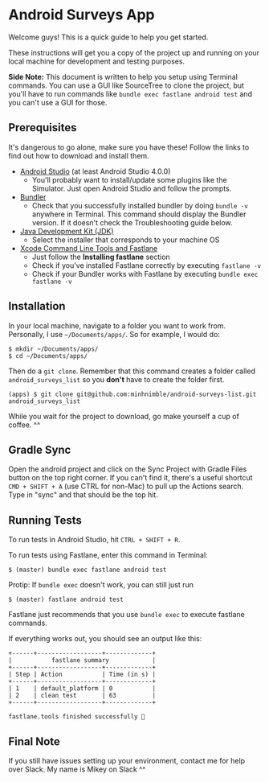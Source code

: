 # Android Surveys App

Welcome guys! This is a quick guide to help you get started.

These instructions will get you a copy of the project up and running on your local machine for development and testing purposes.

**Side Note:** This document is written to help you setup using Terminal commands. You can use a GUI like SourceTree to clone the project, but you'll have to run commands like `bundle exec fastlane android test` and you can't use a GUI for those. 

## Prerequisites

It's dangerous to go alone, make sure you have these! Follow the links to find out how to download and install them.

* [Android Studio](https://developer.android.com/studio) (at least Android Studio 4.0.0)
    * You'll probably want to install/update some plugins like the Simulator. Just open Android Studio and follow the prompts.
* [Bundler](https://help.dreamhost.com/hc/en-us/articles/115001070131-Using-Bundler-to-install-Ruby-gems)
    * Check that you successfully installed bundler by doing `bundle -v` anywhere in Terminal. This command should display the Bundler version. If it doesn't check the Troubleshooting guide below.
* [Java Development Kit (JDK)](https://www.oracle.com/java/technologies/javase-jdk15-downloads.html)
    * Select the installer that corresponds to your machine OS
* [Xcode Command Line Tools and Fastlane](https://docs.fastlane.tools/getting-started/android/setup/)
    * Just follow the **Installing fastlane** section
    * Check if you've installed Fastlane correctly by executing `fastlane -v`
    * Check if your Bundler works with Fastlane by executing `bundle exec fastlane -v`

## Installation

In your local machine, navigate to a folder you want to work from. Personally, I use `~/Documents/apps/`. So for example, I would do:

```
$ mkdir ~/Documents/apps/
$ cd ~/Documents/apps/
```

Then do a `git clone`. Remember that this command creates a folder called `android_surveys_list` so you **don't** have to create the folder first.

```
(apps) $ git clone git@github.com:minhnimble/android-surveys-list.git android_surveys_list
```

While you wait for the project to download, go make yourself a cup of coffee. ^^

## Gradle Sync

Open the android project and click on the Sync Project with Gradle Files button on the top right corner. If you can't find it, there's a useful shortcut `CMD + SHIFT + A` (use CTRL for non-Mac) to pull up the Actions search. Type in "sync" and that should be the top hit.

## Running Tests

To run tests in Android Studio, hit `CTRL + SHIFT + R`.

To run tests using Fastlane, enter this command in Terminal:

```
$ (master) bundle exec fastlane android test
```

Protip: If `bundle exec` doesn't work, you can still just run
```
$ (master) fastlane android test
```

Fastlane just recommends that you use `bundle exec` to execute fastlane commands.

If everything works out, you should see an output like this:
```
+------+------------------+-------------+
|           fastlane summary            |
+------+------------------+-------------+
| Step | Action           | Time (in s) |
+------+------------------+-------------+
| 1    | default_platform | 0           |
| 2    | clean test       | 63          |
+------+------------------+-------------+

fastlane.tools finished successfully 🎉
```

## Final Note
If you still have issues setting up your environment, contact me for help over Slack. My name is Mikey on Slack ^^
